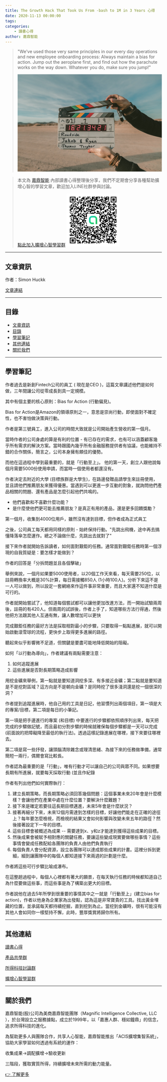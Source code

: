 ```yaml
---
title: The Growth Hack That Took Us From -bash to 1M in 3 Years 心得
date: 2020-11-13 00:00:00
tags:
categories:
	- 讀書心得
author: 嘉鼎智能
---
```


>"We’ve used those very same principles in our every day operations and new employee onboarding process: Always maintain a bias for action.
Jump out the aeroplane first, and find out how the parachute works on the way down. Whatever you do, make sure you jump!"
>
> ![growth-hack](/img/growth-hack.jpeg)

> 本文為 [嘉鼎智能](#關於我們) 內部讀書心得整理後分享，我們不定期會分享各種幫助擴增心智的學習文章，歡迎加入LINE社群參與討論。
>
> [點此加入擴增心智學習群](https://line.me/ti/g2/asPFU-0w4o9MIRSBdb4gtg)
> ![擴增心智學習群](/img/擴增心智學習群.jpg)

---
## 文章資訊
作者：Simon Huckk

[文章連結](https://entrepreneurshandbook.co/the-growth-hack-that-took-us-from-0-to-11m-in-3-years-b51a109db487)

---
## 目錄

- [文章資訊](#文章資訊)
- [目錄](#目錄)
- [學習筆記](#學習筆記)
- [其他連結](#其他連結)
- [關於我們](#關於我們)

---
## 學習筆記

作者過去是新創Fintech公司的員工 ( 現在是CEO )，這篇文章講述他們是如何做，三年間讓公司從零成長到具一定規模。

其中有個主要的核心原則：Bias for Action (行動偏見)。

Bias for Action是Amazon的領導原則之一，意思是崇尚行動，即使面對不確定性，也不害怕做決策與行動。

作者是第三號員工，進入公司的時間大致就是公司開始產生營收的第一個月。

當時作者的公司身處的算是有利的位置 - 有已存在的需求，也有可以涵蓋顧客幾乎所有需求的解決方案。當時跟國內幾乎所有金融服務提供者有協議，也能維持不錯的合作關係，簡言之，公司本身擁有頗佳的優勢。

而他在這過程中學到最重要的，就是「行動至上」。
他的第一天，創立人跟他說每個月需要5000份使用申請，而當時一個使用者都還沒有。

作者決定去附近的大學 (目標族群是大學生)，在路邊發贈品請學生來註冊使用，並且請他們推薦朋友來獲得優惠。當遇到可以更進一步互動的對象，就詢問他們產品相關的問題、還有產品是怎麼引起他們共鳴的。

- 他們喜歡和不喜歡什麼功能？
- 是什麼使他們更可能去推薦朋友？是真正有用的產品，還是更多回饋獎勵？

第一個月，收集到4000位用戶，雖然沒有達到目標，但作者成為正式員工

之後，公司員工每天都用同樣的原則 - 始終保持行動。"先跳出飛機，途中再去搞懂降落傘怎麼運作。總之不論做什麼，先跳出去就對了"

接下來作者就開始告訴讀者，如何面對艱鉅的任務。通常面對艱鉅任務時第一個浮現的自我質疑是：要怎樣才能做到？

作者的回答是「分拆問題並且各個擊破」

舉例來說，一個月如果要5000使用者，以20個工作天來看，每天需要250位，以註冊轉換率大概是30%計算，每日需接觸850人 (1小時100人)。分析下來這不是一人可以做到，所以設定一套網絡來作這件事非常重要，而且大家還不知道什麼是可行的。

作者就開始嘗試了，他知道每個嘗試都可以讓他更加改進方法，而一開始試驗兩周後，註冊的有420人。但兩周的試誤後，作者上手了，知道哪些方法行得通，然後他把方法跟其他人互通有無，讓人數增加可以更快

完成艱鉅任務的最好方法是採取相對最小的步驟，只要取得一點點進展，就可以開始啟動滾雪球的流程，更快步上取得更多進展的路徑。

聽起來似乎影響微不足道，但關鍵是要盡可能地降低開始的阻礙。

如何「以行動為導向」，作者建議有兩點需要注意：

1. 如何追蹤進展
2. 這些進展是否對長期策略造成影響

用挖金礦來舉例，第一點就是要知道洞挖多深、有多接近金礦；第二點就是要知道是不是挖對區域？這方向是不是朝向金礦？是同時挖了很多淺洞還是挖一個很深的洞？

作者提到追蹤進展時，他自己用的工具是日記，他習慣列出兩個項目，第一項是大的專案/目標，第二項是每日的小筆記。

第一項是把手邊進行的專案 (和目標) 中要進行的步驟都依照順序列出來，每天把完成的步驟做記號，而且最初分割步驟的時候就確保每個步驟都是一天可以完成 (前面說的把障礙降至最低的執行法)。透過這樣記錄進展在哪裡，接下來要往哪裡去。

第二項是寫一些抒發，讓頭腦清除雜念或理清思緒、為接下來的任務做準備，通常簡短一兩行，偶爾會寫比較長。

作者認為最重要的是「行動」，唯有行動才可以讓自己的公司與眾不同。如果想要長期有所進展，就要每天採取行動 (並且作紀錄

作者有列出他們如何實際執行：

1. 建立長期策略，而長期策略必須回答幾個問題：這個事業未來20年會是什麼模樣？會讓他們在產業中處在什麼位置？要解決什麼難題？
2. 接下來是確定若要往這長期目標邁進，未來5年會是什麼狀況？
3. 接著再細分下來，未來12個月需達到怎樣的目標，好讓他們能走在正確的途徑上？每年要怎麼檢視，而檢視的結果又會如何影響與改變未來五年的路徑？然後接著設定下一年的目標。
4. 這些目標會被概述為成果 -- 需要達到x、y和z才能達到獲得這些成果的目標。
5. 然後成果會被賦予相對應的關鍵任務，要讓這些變成現實要做哪些事情？這些事情會變成任務配給各團隊的負責人由他們負責執行
6. 每個負責人會分配資源，設立各團隊可以達成那些成果的計畫。這裡分拆到更細，細到讓團隊中的每個人都知道接下來兩週的計劃是什麼。
 
作者將這些可行步驟比喻成瀑布。

在這整趟過程中，每個人心裡都有著大的願景，在每天執行任務的時候都知道自己為什麼要做這些事，而這些事是為了構築出更大的目標。

作者說他在過去5年所學到很重要的事情其中之一就是「行動至上」(建立bias for action)，作者以他身為企業家為出發點，認為這是非常寶貴的工具。找出黃金埋藏的位置，並承諾每天都持續挖掘，直到挖到為止。當挖到金礦時，很有可能沒有其他人會如同你一樣堅持不懈，此時，豐厚獎賞將歸你所有。

---
## 其他連結

[讀書心得](/categories/讀書心得)

[產品共學群](https://line.me/ti/g2/Dj4AkbdDsY6o4D_CdDUB6Q?utm_source=invitation&utm_medium=link_copy&utm_campaign=default)

[所得科技討論群](https://line.me/ti/g2/asPFU-0w4o9MIRSBdb4gtg?utm_source=invitation&utm_medium=link_copy&utm_campaign=default)

[擴增心智學習群](https://line.me/ti/g2/asPFU-0w4o9MIRSBdb4gtg?utm_source=invitation&utm_medium=link_copy&utm_campaign=default)


---
## 關於我們
嘉鼎智能(股)公司為美商嘉鼎智能團隊（Magnific Intelligence Collective, LLC ），於台灣設立之服務據點，成立於1999年，以「嘉惠人群、穩如鐘鼎」的信念，追求所得科技的進化。 

為幫助更多人與團隊合作，共享人心智能，嘉鼎智能推出「ACIS擴增集智系統」，協助大家學習如何透過有系統的運作：

 收集成果->調配擴增->驗收更新

三階段，獲取實質所得，持續擴增未來所需的動力能量。 

[👉 了解更多](https://act.magnific.biz)
